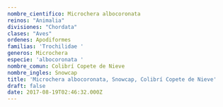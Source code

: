 ```yaml
---
nombre_cientifico: Microchera albocoronata
reinos: "Animalia"
divisiones: "Chordata"
clases: "Aves"
ordenes: Apodiformes
familias: 'Trochilidae '
generos: Microchera
especie: 'albocoronata '
nombre_comun: Colibrí Copete de Nieve
nombre_ingles: Snowcap
title: 'Microchera albocoronata, Snowcap, Colibrí Copete de Nieve'
draft: false
date: 2017-08-19T02:46:32.000Z
---
```



